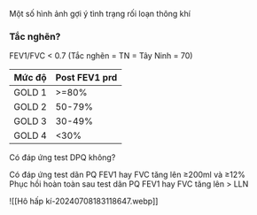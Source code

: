 Một số hình ảnh gợi ý tình trạng rối loạn thông khí

### Tắc nghẽn?

FEV1/FVC < 0.7 (Tắc nghẽn = TN = Tây Ninh = 70)

| Mức độ | Post FEV1 prd |
| ------ | ------------- |
| GOLD 1 | >=80%         |
| GOLD 2 | 50-79%        |
| GOLD 3 | 30-49%        |
| GOLD 4 | <30%          |

Có đáp ứng test DPQ không?

Có đáp ứng test dãn PQ FEV1 hay FVC tăng lên ≥200ml và ≥12%  
Phục hồi hoàn toàn sau test dãn PQ FEV1 hay FVC tăng lên > LLN

![[Hô hấp kí-20240708183118647.webp]]